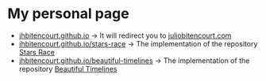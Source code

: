 # My personal page

- [jhbitencourt.github.io](http://jhbitencourt.github.io) -> It will redirect you to [juliobitencourt.com](juliobitencourt.com)
- [jhbitencourt.github.io/stars-race](http://jhbitencourt.github.io/stars-race) -> The implementation of the repository [Stars Race](https://github.com/JHBitencourt/stars_race)
- [jhbitencourt.github.io/beautiful-timelines](http://jhbitencourt.github.io/beautiful-timelines) -> The implementation of the repository [Beautiful Timelines](https://github.com/JHBitencourt/beautiful_timelines)
